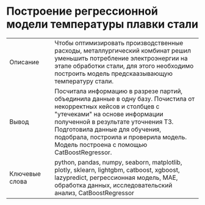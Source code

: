 #  Построение регрессионной модели температуры плавки стали
|     |   |     |
| --- | --- | --- |
| Описание |   | Чтобы оптимизировать производственные расходы, металлургический комбинат решил уменьшить потребление электроэнергии на этапе обработки стали, для этого необходимо построить модель предскаазывающую температуру стали.|
| Вывод |   | Посчитала информацию в разрезе партий, объединила данные в одну базу. Почистила от некорректных кейсов и столбцев с "утечеками" на основе информации полученной в результате уточнения ТЗ. Подготовила данные для обучения, подобрала, построила и проверила модель. Модель построена с помощью CatBoostRegressor.|
| Ключевые слова |   | python, pandas, numpy, seaborn, matplotlib, plotly, sklearn, lightgbm, catboost, xgboost, lazypredict, регрессионная модель, МАЕ, обработка данных, исследовательский анализ, CatBoostRegressor|
